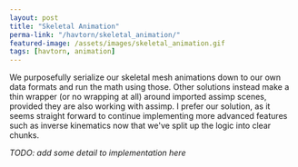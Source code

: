 ```yaml
---
layout: post
title: "Skeletal Animation"
perma-link: "/havtorn/skeletal_animation/"
featured-image: /assets/images/skeletal_animation.gif
tags: [havtorn, animation]
---
```


<!--excerpt-begin-->
We purposefully serialize our skeletal mesh animations down to our own data formats and run the math using those. Other solutions instead
make a thin wrapper (or no wrapping at all) around imported assimp scenes, provided they are also working with assimp. I prefer our solution,
as it seems straight forward to continue implementing more advanced features such as inverse kinematics now that we've split up the logic into
clear chunks.
<!--excerpt-end-->

*TODO: add some detail to implementation here*